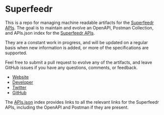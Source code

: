 # SuperfeedrThis is a repo for managing machine readable artifacts for the [Superfeedr APIs](https://superfeedr.com/). The goal is to maintain and evolve an OpenAPI, Postman Collection, and APIs.json index for the [Superfeedr APIs](https://superfeedr.com/).They are a constant work in progress, and will be updated on a regular basis when new information is added, or more of the specifications are supported.Feel free to submit a pull request to evolve any of the artifacts, and leave GitHub issues if you have any questions, comments, or feedback.- [Website](https://superfeedr.com/)- [Developer](https://superfeedr.com/)- [Twitter](https://twitter.com/superfeedr)- [GitHub](https://github.com/superfeedr)The [APIs.json](https://github.com/api-evangelist/superfeedr/blob/master/apis.json) index provides links to all the relevant links for the Superfeedr APIs, including the OpenAPI and Postman if they are present.